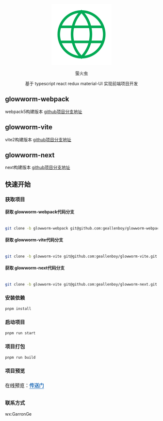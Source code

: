 <p align="center">
  <img src="./static/logo.svg" />
  <div align="center">萤火虫</div>
</p>
<p align="center">
  基于 typescript react redux material-UI 实现前端项目开发
</p>

## glowworm-webpack

webpack5构建版本 [github项目分支地址](https://github.com/geallenboy/glowworm/tree/glowworm-webpack)

## glowworm-vite

vite2构建版本 [github项目分支地址](https://github.com/geallenboy/glowworm/tree/glowworm-vite)

## glowworm-next

next构建版本 [github项目分支地址](https://github.com/geallenboy/glowworm/tree/glowworm-next)

## 快速开始

### 获取项目

#### 获取 glowworm-webpack代码分支

```sh

git clone -b glowworm-webpack git@github.com:geallenboy/glowworm-webpack.git

```

#### 获取 glowworm-vite代码分支

```sh

git clone -b glowworm-vite git@github.com:geallenboy/glowworm-vite.git

```

#### 获取 glowworm-next代码分支

```sh

git clone -b glowworm-vite git@github.com:geallenboy/glowworm-next.git

```

### 安装依赖

```sh
pnpm install

```

### 启动项目

```sh
pnpm run start
```

### 项目打包

```sh
pnpm run build
```

### 项目预览

<p data-tool="mdnice编辑器" style="font-size: 16px; padding-top: 8px; padding-bottom: 8px; margin: 0; line-height: 26px; color: black;">在线预览：<a href="https://glowworm.gejialun.vip/" style="text-decoration: none; color: #1e6bb8; word-wrap: break-word; font-weight: bold; border-bottom: 1px solid #1e6bb8;">传送门</a></p>

### 联系方式

wx:GarronGe


